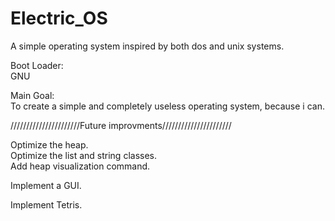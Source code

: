 # Electric_OS  
  
A simple operating system inspired by both dos and unix systems.  

Boot Loader:  
GNU  
  
Main Goal:  
To create a simple and completely useless operating system, because i can.  
  
//////////////////////Future improvments//////////////////////   
  
Optimize the heap.   
Optimize the list and string classes.  
Add heap visualization command.

Implement a GUI.

Implement Tetris.
